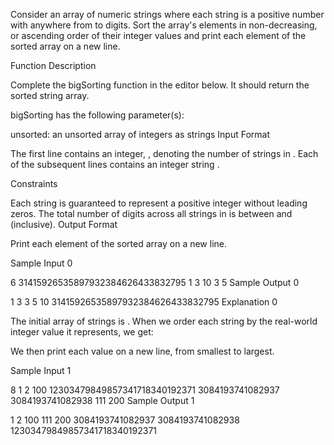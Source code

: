 Consider an array of numeric strings where each string is a positive number with anywhere from  to  digits. Sort the array's elements in non-decreasing, or ascending order of their integer values and print each element of the sorted array on a new line.

Function Description

Complete the bigSorting function in the editor below. It should return the sorted string array.

bigSorting has the following parameter(s):

unsorted: an unsorted array of integers as strings
Input Format

The first line contains an integer, , denoting the number of strings in .
Each of the  subsequent lines contains an integer string .

Constraints

Each string is guaranteed to represent a positive integer without leading zeros.
The total number of digits across all strings in  is between  and  (inclusive).
Output Format

Print each element of the sorted array on a new line.

Sample Input 0

6
31415926535897932384626433832795
1
3
10
3
5
Sample Output 0

1
3
3
5
10
31415926535897932384626433832795
Explanation 0

The initial array of strings is . When we order each string by the real-world integer value it represents, we get:

We then print each value on a new line, from smallest to largest.

Sample Input 1

8
1
2
100
12303479849857341718340192371
3084193741082937
3084193741082938
111
200
Sample Output 1

1
2
100
111
200
3084193741082937
3084193741082938
12303479849857341718340192371

